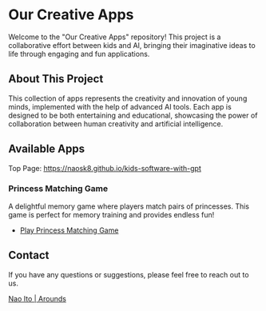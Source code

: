 # Our Creative Apps

Welcome to the "Our Creative Apps" repository! This project is a collaborative effort between kids and AI, bringing their imaginative ideas to life through engaging and fun applications.

## About This Project

This collection of apps represents the creativity and innovation of young minds, implemented with the help of advanced AI tools. Each app is designed to be both entertaining and educational, showcasing the power of collaboration between human creativity and artificial intelligence.

## Available Apps

Top Page: <https://naosk8.github.io/kids-software-with-gpt>

### Princess Matching Game

A delightful memory game where players match pairs of princesses. This game is perfect for memory training and provides endless fun!

- [Play Princess Matching Game](https://naosk8.github.io/kids-software-with-gpt/princess-matching-game/index.html)

<!-- Add descriptions and links for additional apps here -->

## Contact

If you have any questions or suggestions, please feel free to reach out to us.

[Nao Ito | Arounds](https://arnds.me/@nao.graphy)
